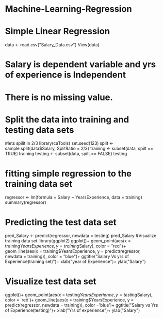 # Machine-Learning-Regression
# Simple Linear Regression
data <- read.csv("Salary_Data.csv")
View(data)
# Salary is dependent variable and yrs of experience is Independent
# There is no missing value.
# Split the data into training and testing data sets
#lets spilit in 2/3
library(caTools)
set.seed(123)
spilt <- sample.split(data$Salary, SplitRatio = 2/3)
training <- subset(data, spilt == TRUE)
training
testing <- subset(data, spilt == FALSE)
testing
# fitting simple regression to the training data set

regressor <- lm(formula = Salary ~ YearsExperience, data = training)
summary(regressor)
# Predicting the test data set
pred_Salary <- predict(regressor, newdata = testing)
pred_Salary
#Visualize training data set
library(ggplot2)
ggplot()+
  geom_point(aes(x = training$YearsExperience, y = training$Salary), 
             color = "red")+
  geom_line(aes(x = training$YearsExperience, y = predict(regressor, newdata = training)), 
            color = "blue")+
  ggtitle("Salary Vs yrs of Experience(training set)")+
  xlab("year of Experience")+
  ylab("Salary")
# Visualize test data set
ggplot()+
  geom_point(aes(x = testing$YearsExperience, y = testing$Salary),
             color = 'red')+
  geom_line(aes(x = training$YearsExperience, y = predict(regressor, newdata = training)),
            color ='blue')+
  ggtitle("Salary vs Yrs of Experience(testing)")+
xlab("Yrs of experience")+
ylab("Salary")
  
